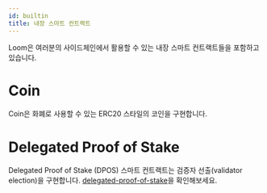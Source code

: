 ```yaml
---
id: builtin
title: 내장 스마트 컨트랙트
---
```

Loom은 여러분의 사이드체인에서 활용할 수 있는 내장 스마트 컨트랙트들을 포함하고 있습니다.

# Coin

Coin은 화폐로 사용할 수 있는 ERC20 스타일의 코인을 구현합니다.

# Delegated Proof of Stake

Delegated Proof of Stake (DPOS) 스마트 컨트랙트는 검증자 선출(validator election)을 구현합니다. [delegated-proof-of-stake](delegated-proof-of-stake.html)을 확인해보세요.